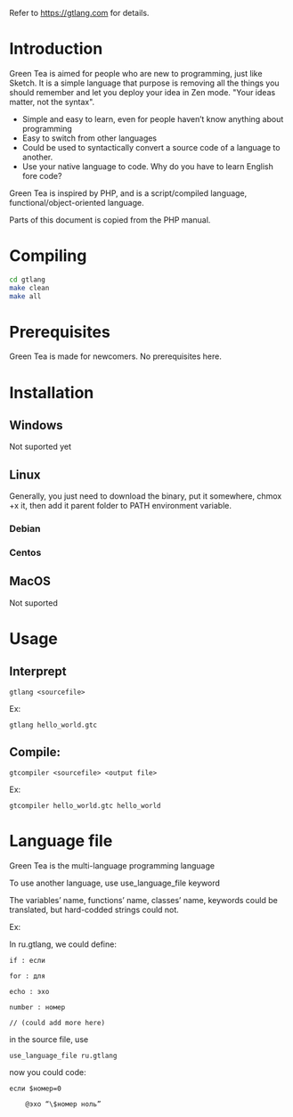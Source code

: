 Refer to https://gtlang.com for details.

# Introduction
Green Tea is aimed for people who are new to programming, just like Sketch. It is a simple language that purpose is removing all the things you should remember and let you deploy your idea in Zen mode. "Your ideas matter, not the syntax".

+ Simple and easy to learn, even for people haven’t know anything about programming
+ Easy to switch from other languages
+ Could be used to syntactically convert a source code of a language to another.
+ Use your native language to code. Why do you have to learn English fore code?

Green Tea is inspired by PHP, and is a script/compiled language, functional/object-oriented language.

Parts of this document is copied from the PHP manual.

# Compiling

```bash
cd gtlang
make clean
make all
```
# Prerequisites

Green Tea is made for newcomers. No prerequisites here.

# Installation

## Windows

Not suported yet

## Linux

Generally, you just need to download the binary, put it somewhere, chmox +x it, then add it parent folder to PATH environment variable.

### Debian

### Centos

## MacOS

Not suported

# Usage
## Interprept

    gtlang <sourcefile>

Ex: 

    gtlang hello_world.gtc

## Compile:

    gtcompiler <sourcefile> <output file>

Ex: 

    gtcompiler hello_world.gtc hello_world

# Language file

Green Tea is the multi-language programming language

To use another language, use use_language_file keyword

The variables’ name, functions’ name, classes’ name, keywords could be translated, but hard-codded strings could not.


Ex:

In ru.gtlang, we could define:

    if : если

    for : для

    echo : эхо

    number : номер

    // (could add more here)

in the source file, use

    use_language_file ru.gtlang

now you could code:

    если $номер=0

        @эхо “\$номер ноль”
